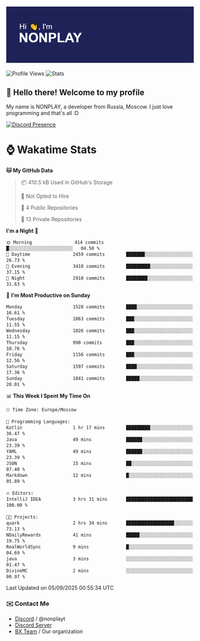 ![Discord Presence](./header.png)
<br></br>
![Profile Views](https://komarev.com/ghpvc/?username=NONPLAYT&color=blue&style=for-the-badge)
![Stats](https://img.shields.io/badge/0%25-OPTIMIZED-orange?style=for-the-badge)


## :wave: Hello there! Welcome to my profile

My name is NONPLAY, a developer from Russia, Moscow. I just love programming and that's all :D

[![Discord Presence](https://lanyard.cnrad.dev/api/597087584090587177?showDisplayName=true)](https://discord.com/users/597087584090587177) 

# ⌚ Wakatime Stats

<!--START_SECTION:waka-->
**🐱 My GitHub Data** 

> 📦 410.5 kB Used in GitHub's Storage 
 > 
> 🚫 Not Opted to Hire
 > 
> 📜 4 Public Repositories 
 > 
> 🔑 13 Private Repositories 
 > 
**I'm a Night 🦉** 

```text
🌞 Morning                414 commits         █░░░░░░░░░░░░░░░░░░░░░░░░   04.50 % 
🌆 Daytime                2459 commits        ███████░░░░░░░░░░░░░░░░░░   26.73 % 
🌃 Evening                3418 commits        █████████░░░░░░░░░░░░░░░░   37.15 % 
🌙 Night                  2910 commits        ████████░░░░░░░░░░░░░░░░░   31.63 % 
```
📅 **I'm Most Productive on Sunday** 

```text
Monday                   1528 commits        ████░░░░░░░░░░░░░░░░░░░░░   16.61 % 
Tuesday                  1063 commits        ███░░░░░░░░░░░░░░░░░░░░░░   11.55 % 
Wednesday                1026 commits        ███░░░░░░░░░░░░░░░░░░░░░░   11.15 % 
Thursday                 990 commits         ███░░░░░░░░░░░░░░░░░░░░░░   10.76 % 
Friday                   1156 commits        ███░░░░░░░░░░░░░░░░░░░░░░   12.56 % 
Saturday                 1597 commits        ████░░░░░░░░░░░░░░░░░░░░░   17.36 % 
Sunday                   1841 commits        █████░░░░░░░░░░░░░░░░░░░░   20.01 % 
```


📊 **This Week I Spent My Time On** 

```text
🕑︎ Time Zone: Europe/Moscow

💬 Programming Languages: 
Kotlin                   1 hr 17 mins        █████████░░░░░░░░░░░░░░░░   36.47 % 
Java                     49 mins             ██████░░░░░░░░░░░░░░░░░░░   23.39 % 
YAML                     49 mins             ██████░░░░░░░░░░░░░░░░░░░   23.39 % 
JSON                     15 mins             ██░░░░░░░░░░░░░░░░░░░░░░░   07.40 % 
Markdown                 12 mins             █░░░░░░░░░░░░░░░░░░░░░░░░   05.89 % 

🔥 Editors: 
IntelliJ IDEA            3 hrs 31 mins       █████████████████████████   100.00 % 

🐱‍💻 Projects: 
quark                    2 hrs 34 mins       ██████████████████░░░░░░░   73.13 % 
NDailyRewards            41 mins             █████░░░░░░░░░░░░░░░░░░░░   19.75 % 
RealWorldSync            9 mins              █░░░░░░░░░░░░░░░░░░░░░░░░   04.69 % 
java                     3 mins              ░░░░░░░░░░░░░░░░░░░░░░░░░   01.47 % 
DivineMC                 2 mins              ░░░░░░░░░░░░░░░░░░░░░░░░░   00.97 % 
```


 Last Updated on 05/09/2025 00:55:34 UTC
<!--END_SECTION:waka-->

### ✉️ Contact Me

- [Discord](https://discord.com/users/597087584090587177) / @nonplayt
- [Discord Server](https://discord.gg/qNyybSSPm5)
- [BX Team](https://github.com/BX-Team) / Our organization
